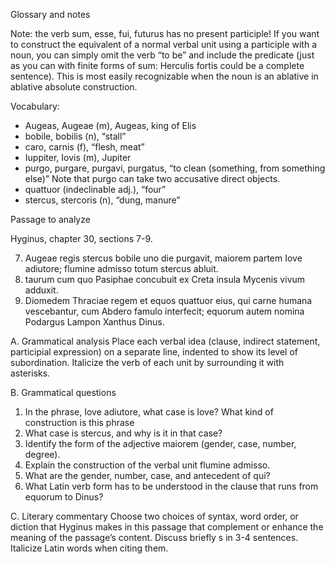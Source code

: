 Glossary and notes

Note: the verb sum, esse, fui, futurus has no present participle! If you want to construct the equivalent of a normal verbal unit using a participle with a noun, you can simply omit the verb “to be” and include the predicate (just as you can with finite forms of sum: Herculis fortis could be a complete sentence). This is most easily recognizable when the noun is an ablative in ablative absolute construction.

Vocabulary:

- Augeas, Augeae (m), Augeas, king of Elis
- bobile, bobilis (n), “stall”
- caro, carnis (f), “flesh, meat”
- Iuppiter, Iovis (m), Jupiter
- purgo, purgare, purgavi, purgatus, “to clean (something, from something else)” Note that purgo can take two accusative direct objects.
- quattuor (indeclinable adj.), “four”
- stercus, stercoris (n), “dung, manure”


Passage to analyze

Hyginus, chapter 30, sections 7-9.

7. Augeae regis stercus bobile uno die purgavit, maiorem partem Iove adiutore; flumine admisso totum stercus abluit.
8. taurum cum quo Pasiphae concubuit ex Creta insula Mycenis vivum adduxit.
9. Diomedem Thraciae regem et equos quattuor eius, qui carne humana vescebantur, cum Abdero famulo interfecit; equorum autem nomina Podargus Lampon Xanthus Dinus.

A. Grammatical analysis
Place each verbal idea (clause, indirect statement, participial expression) on a separate line, indented to show its level of subordination. Italicize the verb of each unit by surrounding it with asterisks.

B. Grammatical questions
1. In the phrase, Iove adiutore, what case is Iove? What kind of construction is this phrase
2. What case is stercus, and why is it in that case?
3. Identify the form of the adjective maiorem (gender, case, number, degree).
4. Explain the construction of the verbal unit flumine admisso.
5. What are the gender, number, case, and antecedent of qui?
6. What Latin verb form has to be understood in the clause that runs from equorum to Dinus?


C. Literary commentary
Choose two choices of syntax, word order, or diction that Hyginus makes in this passage that complement or enhance the meaning of the passage’s content. Discuss briefly s in 3-4 sentences. Italicize Latin words when citing them.
